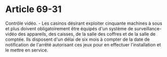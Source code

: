 # Article 69-31

Contrôle vidéo. - Les casinos désirant exploiter cinquante machines à sous et plus doivent obligatoirement être équipés d'un système de surveillance-vidéo des appareils, des caisses, de la salle des coffres et de la salle de comptée. Ils disposent d'un délai de six mois à compter de la date de notification de l'arrêté autorisant ces jeux pour en effectuer l'installation et le mettre en service.
